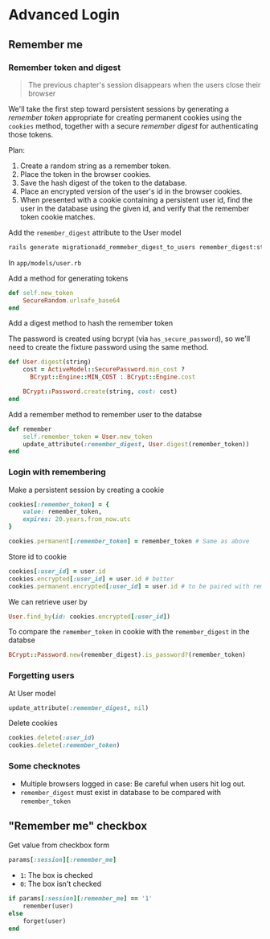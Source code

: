 # Advanced Login

## Remember me
### Remember token and digest
> The previous chapter's session disappears when the users close their browser

We'll take the first step toward persistent sessions by generating a
*remember token* appropriate for creating permanent cookies using the
`cookies` method, together with a secure *remember digest* for
authenticating those tokens.

Plan:
1. Create a random string as a remember token.
2. Place the token in the browser cookies.
3. Save the hash digest of the token to the database.
4. Place an encrypted version of the user's id in the browser cookies.
5. When presented with a cookie containing a persistent user id, find the
user in the database using the given id, and verify that the remember token
cookie matches.

Add the `remember_digest` attribute to the User model
```bash
rails generate migrationadd_remmeber_digest_to_users remember_digest:string
```

In `app/models/user.rb`

Add a method for generating tokens
```rb
def self.new_token
    SecureRandom.urlsafe_base64
end
```

Add a digest method to hash the remember token

The password is created using bcrypt (via `has_secure_password`), so we'll
need to create the fixture password using the same method.

```rb
def User.digest(string)
    cost = ActiveModel::SecurePassword.min_cost ?
      BCrypt::Engine::MIN_COST : BCrypt::Engine.cost

    BCrypt::Password.create(string, cost: cost)
end
```
Add a remember method to remember user to the databse
```rb
def remember
    self.remember_token = User.new_token
    update_attribute(:remember_digest, User.digest(remember_token))
end
```
### Login with remembering
Make a persistent session by creating a cookie
```rb
cookies[:remember_token] = {
    value: remember_token,
    expires: 20.years.from_now.utc
}

cookies.permanent[:remember_token] = remember_token # Same as above
```
Store id to cookie
```rb
cookies[:user_id] = user.id
cookies.encrypted[:user_id] = user.id # better
cookies.permanent.encrypted[:user_id] = user.id # to be paired with remember token
```
We can retrieve user by
```rb
User.find_by(id: cookies.encrypted[:user_id])
```
To compare the `remember_token` in cookie with the `remember_digest` in
the databse
```rb
BCrypt::Password.new(remember_digest).is_password?(remember_token)
```
### Forgetting users
At User model
```rb
update_attribute(:remember_digest, nil)
```
Delete cookies
```rb
cookies.delete(:user_id)
cookies.delete(:remember_token)
```
### Some checknotes
- Multiple browsers logged in case: Be careful when users hit log out.
- `remember_digest` must exist in database to be compared with `remember_token`

## "Remember me" checkbox
Get value from checkbox form
```rb
params[:session][:remember_me]
```
- `1`: The box is checked
- `0`: The box isn't checked
```rb
if params[:session][:remember_me] == '1'
    remember(user)
else
    forget(user)
end
```
